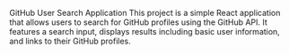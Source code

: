 GitHub User Search Application
This project is a simple React application that allows users to search for GitHub profiles using the GitHub API. It features a search input, displays results including basic user information, and links to their GitHub profiles.